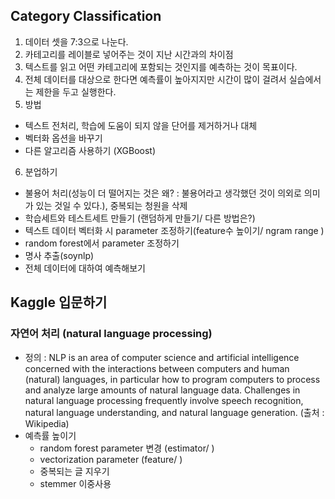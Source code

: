 ## Category Classification

1. 데이터 셋을 7:3으로 나눈다.
2. 카테고리를 레이블로 넣어주는 것이 지난 시간과의 차이점
3. 텍스트를 읽고 어떤 카테고리에 포함되는 것인지를 예측하는 것이 목표이다.
4. 전체 데이터를 대상으로 한다면 예측률이 높아지지만 시간이 많이 걸려서 실습에서는 제한을 두고 실행한다.
5. 방법

- 텍스트 전처리, 학습에 도움이 되지 않을 단어를 제거하거나 대체
- 벡터화 옵션을 바꾸기
- 다른 알고리즘 사용하기 (XGBoost)

6. 분업하기

- 불용어 처리(성능이 더 떨어지는 것은 왜? : 불용어라고 생각했던 것이 의외로 의미가 있는 것일 수 있다.), 중복되는 청원을 삭제
- 학습세트와 테스트세트 만들기 (랜덤하게 만들기/ 다른 방법은?)
- 텍스트 데이터 벡터화 시 parameter 조정하기(feature수 높이기/ ngram range )
- random forest에서 parameter 조정하기
- 명사 추출(soynlp)
- 전체 데이터에 대하여 예측해보기



## Kaggle 입문하기

### 자연어 처리 (natural language processing)

- 정의 : NLP is an area of computer science and artificial intelligence concerned with the interactions between computers and human (natural) languages, in particular how to program computers to process and analyze large amounts of natural language data.
  Challenges in natural language processing frequently involve speech recognition, natural language understanding, and natural language generation. (출처 : Wikipedia)
- 예측률 높이기
  - random forest parameter 변경 (estimator/ )
  - vectorization parameter (feature/ )
  - 중복되는 글 지우기
  - stemmer 이중사용



